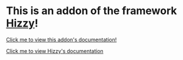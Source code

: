 # This is an addon of the framework [Hizzy](https://www.npmjs.com/package/hizzy)!

[Click me to view this addon's documentation!](https://hizzyjs.github.io/addons/helmet)

[Click me to view Hizzy's documentation](https://hizzyjs.github.io)